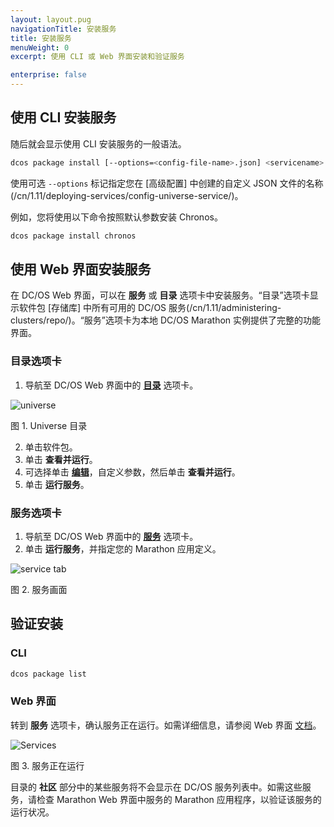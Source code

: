```yaml
---
layout: layout.pug
navigationTitle: 安装服务
title: 安装服务
menuWeight: 0
excerpt: 使用 CLI 或 Web 界面安装和验证服务

enterprise: false
---
```


## 使用 CLI 安装服务

随后就会显示使用 CLI 安装服务的一般语法。

```bash
dcos package install [--options=<config-file-name>.json] <servicename>
```

使用可选 `--options` 标记指定您在 [高级配置] 中创建的自定义 JSON 文件的名称(/cn/1.11/deploying-services/config-universe-service/)。

例如，您将使用以下命令按照默认参数安装 Chronos。

```bash
dcos package install chronos
```

## 使用 Web 界面安装服务

在 DC/OS Web 界面，可以在 **服务** 或 **目录** 选项卡中安装服务。“目录”选项卡显示软件包 [存储库] 中所有可用的 DC/OS 服务(/cn/1.11/administering-clusters/repo/)。“服务”选项卡为本地 DC/OS Marathon 实例提供了完整的功能界面。


### 目录选项卡

1. 导航至 DC/OS Web 界面中的 [**目录**](/cn/1.11/gui/catalog/) 选项卡。

 ![universe](/cn/1.11/img/ui-dashboard-catalog.png)

 图 1. Universe 目录

2. 单击软件包。
 1. 单击 **查看并运行**。
 2. 可选择单击 [**编辑**](/cn/1.11/deploying-services/config-universe-service/)，自定义参数，然后单击 **查看并运行**。
 3. 单击 **运行服务**。

### 服务选项卡

1. 导航至 DC/OS Web 界面中的 [**服务**](/cn/1.11/gui/services/) 选项卡。
1. 单击 **运行服务**，并指定您的 Marathon 应用定义。

 ![service tab](/cn/1.11/img/run-a-service.png)

 图 2. 服务画面

## 验证安装

### CLI

```bash
dcos package list
```

### Web 界面

转到 **服务** 选项卡，确认服务正在运行。如需详细信息，请参阅 Web 界面 [文档](/cn/1.11/gui/services/)。

![Services](/cn/1.11/img/tweeter-services6.png)

图 3. 服务正在运行

目录的 **社区** 部分中的某些服务将不会显示在 DC/OS 服务列表中。如需这些服务，请检查 Marathon Web 界面中服务的 Marathon 应用程序，以验证该服务的运行状况。
